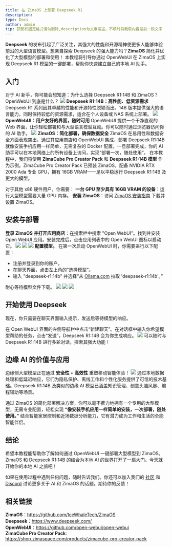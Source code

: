 ```yaml
---
title: 在 ZimaOS 上部署 Deepseek R1
description: 
type: Docs
author: admin
tip: 顶部栏固定格式请勿删除,description为文章描述，不填时将截取内容最前一段文字
---
```

**Deepseek** 的发布引起了广泛关注，其强大的性能和开源精神使更多人能够体验前沿的大型语言模型。想亲自探索 Deepseek 的强大能力吗？**ZimaOS** 简化并优化了大型模型的部署和使用！
本教程将引导你通过 OpenWebUI 在 ZimaOS 上实现 Deepseek R1 模型的一键部署，帮助你快速建立自己的本地 AI 助手。
## 入门
对于 AI 新手，你可能会想知道：为什么选择 Deepseek R1:14B 和 ZimaOS？OpenWebUI 到底是什么？
![](https://manage.icewhale.io/api/static/docs/1739950777131_image.png)
**Deepseek R1:14B：高性能、低资源需求**
Deepseek R1 系列因其卓越的性能和开源特性脱颖而出。14B 版本提供强大的语言能力，同时保持较低的资源需求，适合在个人设备或 NAS 系统上部署。
![](https://manage.icewhale.io/api/static/docs/1739950805989_image.png)
**OpenWebUI：用户友好的界面，随时可用**
OpenWebUI 提供一个干净直观的 Web 界面，让你轻松部署和与大型语言模型互动。你可以随时通过浏览器访问你的 AI 助手。
![](https://manage.icewhale.io/api/static/docs/1739950829035_image.png)
**ZimaOS：简化部署，确保数据安全**
ZimaOS 在易用性和数据安全方面表现突出。通过其应用商店和 OpenWebUI 集成，部署 Deepseek R1:14B 就像安装手机应用一样简单，无需复杂的 Docker 配置。一旦部署完成，你的 AI 助手可以在本地网络上的所有设备上访问，实现“部署一次，随处使用”。
在本教程中，我们将使用 **ZimaCube Pro Creator Pack** 和 **Deepseek R1:14B 模型** 作为示例。ZimaCube Pro Creator Pack 已预装 ZimaOS，配备 NVIDIA RTX 2000 Ada 专业 GPU，拥有 16GB VRAM——足以平稳运行 Deepseek R1:14B 及更大的模型。

对于其他 x86 硬件用户，你需要：
**一台 GPU 至少具有 16GB VRAM 的设备**：运行大型模型需要大量 GPU 内存。
**安装 ZimaOS**：访问 [ZimaOS 安装指南](https://www.zimaspace.com/docs/zimacube/How-to-Install-ZimaOS) 下载并设置 ZimaOS。

## 安装与部署
**登录 ZimaOS 并打开应用商店**：在搜索栏中搜索 "Open WebUI"。找到并安装 Open WebUI 应用。安装完成后，点击应用列表中的 Open WebUI 图标以启动它。
![](https://manage.icewhale.io/api/static/docs/1739950989104_image.png)
![](https://manage.icewhale.io/api/static/docs/1739950995830_image.png)
![](https://manage.icewhale.io/api/static/docs/1739951002382_image.png)
**配置模型。** 在第一次启动 OpenWebUI 时，你需要进行以下配置：
- 注册并登录到你的账户。
- 在聊天界面，点击左上角的“选择模型”。
- 输入 "deepseek-r1:14b" 并选择“从 [Ollama.com](https://ollama.com/) 拉取 'deepseek-r1:14b'。”

耐心等待模型文件下载。
![](https://manage.icewhale.io/api/static/docs/1739951092182_image.png)
![](https://manage.icewhale.io/api/static/docs/1739951098726_image.png)
![](https://manage.icewhale.io/api/static/docs/1739951105561_image.png)
## 开始使用 Deepseek
现在，你只需要在聊天界面输入提示，发送后等待模型的响应。

在 Open WebUI 界面的左侧导航栏中点击“新建聊天”。在对话框中输入你希望模型帮助的任务，点击“发送”，Deepseek R1:14B 会为你生成响应。
![](https://manage.icewhale.io/api/static/docs/1739951128451_image.png)
可以随时与 Deepseek R1:14B 进行多轮对话，探索其强大功能！

## 边缘 AI 的价值与应用
边缘侧大型模型正在通过 **安全性 + 高效性** 重塑移动智能体验！
![](https://manage.icewhale.io/api/static/docs/1739951166823_image.png)
通过本地数据处理和低延迟响应，它们为隐私保护、离线工作和个性化服务提供了可信的技术基础。Deepseek R1:14B 及类似的边缘 AI 模型已涵盖知识管理、创意头脑风暴、编程辅助等场景。

通过 ZimaOS 的简化部署解决方案，你可以毫不费力地拥有一个专用的大型模型，无需专业配置，轻松实现 **“像安装手机应用一样简单的安装，一次部署，随处使用。”** 结合智能家居控制和近场数据分析能力，它有潜力成为工作和生活的全能智能伴侣。

## 结论
希望本教程能帮助你了解如何通过 OpenWebUI 一键部署大型模型到 ZimaOS。ZimaOS 和 Deepseek R1:14B 的结合为本地 AI 的世界打开了一扇大门。今天就开始你的本地 AI 之旅吧！

如果在使用过程中遇到任何问题，随时告诉我们。你还可以加入我们的 [社区](https://community.zimaspace.com/) 和 [Discord](https://discord.com/invite/uuNfKzG5) 讨论更多关于 AI 和 ZimaOS 的话题。期待你的反馈！

## 相关链接
**ZimaOS**：https://github.com/IceWhaleTech/ZimaOS  
**Deepseek**：https://www.deepseek.com/  
**OpenWebUI**：https://github.com/open-webui/open-webui  
**ZimaCube Pro Creator Pack**: https://shop.zimaspace.com/products/zimacube-pro-creator-pack  
